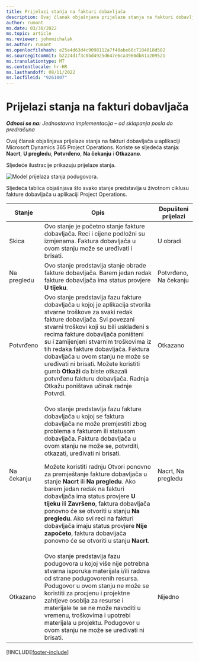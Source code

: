 ```yaml
---
title: Prijelazi stanja na fakturi dobavljača
description: Ovaj članak objašnjava prijelaze stanja na fakturi dobavljača u aplikaciji Microsoft Dynamics 365 Project Operations.
author: rumant
ms.date: 03/30/2022
ms.topic: article
ms.reviewer: johnmichalak
ms.author: rumant
ms.openlocfilehash: e25e4d63d4c9098112a7f40abe60c7184018d582
ms.sourcegitcommit: b2224d1f3c0bd4925d647e6ca3960db81a209521
ms.translationtype: MT
ms.contentlocale: hr-HR
ms.lasthandoff: 08/11/2022
ms.locfileid: "9261007"
---
```

# <a name="state-transitions-on-a-vendor-invoice"></a>Prijelazi stanja na fakturi dobavljača

_**Odnosi se na:** Jednostavna implementacija – od sklapanja posla do predračuna_

Ovaj članak objašnjava prijelaze stanja na fakturi dobavljača u aplikaciji Microsoft Dynamics 365 Project Operations. Koriste se sljedeća stanja: **Nacrt**, **U pregledu**, **Potvrđeno**, **Na čekanju** i **Otkazano**.

Sljedeće ilustracije prikazuju prijelaze stanja.

![Model prijelaza stanja podugovora.](../media/VI_State_Model.jpg)

Sljedeća tablica objašnjava što svako stanje predstavlja u životnom ciklusu fakture dobavljača u aplikaciji Project Operations.

| Stanje | Opis | Dopušteni prijelazi |
| --- | --- | --- |
| Skica | Ovo stanje je početno stanje fakture dobavljača. Reci i cijene podložni su izmjenama. Faktura dobavljača u ovom stanju može se uređivati i brisati. | U obradi |
| Na pregledu | Ovo stanje predstavlja stanje obrade fakture dobavljača. Barem jedan redak fakture dobavljača ima status provjere **U tijeku**. | Potvrđeno, Na čekanju |
| Potvrđeno | Ovo stanje predstavlja fazu fakture dobavljača u kojoj je aplikacija stvorila stvarne troškove za svaki redak fakture dobavljača. Svi povezani stvarni troškovi koji su bili usklađeni s recima fakture dobavljača poništeni su i zamijenjeni stvarnim troškovima iz tih redaka fakture dobavljača. Faktura dobavljača u ovom stanju ne može se uređivati ni brisati. Možete koristiti gumb **Otkaži** da biste otkazali potvrđenu fakturu dobavljača. Radnja Otkažu poništava učinak radnje Potvrdi. | Otkazano |
| Na čekanju | <p>Ovo stanje predstavlja fazu fakture dobavljača u kojoj se faktura dobavljača ne može premjestiti zbog problema s fakturom ili statusom dobavljača. Faktura dobavljača u ovom stanju ne može se, potvrditi, otkazati, uređivati ni brisati.</p><p>Možete koristiti radnju Otvori ponovno za premještanje fakture dobavljača u stanje **Nacrt** ili **Na pregledu**. Ako barem jedan redak na fakturi dobavljača ima status provjere **U tijeku** ili **Završeno**, faktura dobavljača ponovno će se otvoriti u stanju **Na pregledu**. Ako svi reci na fakturi dobavljača imaju status provjere **Nije započeto**, faktura dobavljača ponovno će se otvoriti u stanju **Nacrt**.</p> | Nacrt, Na pregledu |
| Otkazano | Ovo stanje predstavlja fazu podugovora u kojoj više nije potrebna stvarna isporuka materijala i/ili radova od strane podugovorenih resursa. Podugovor u ovom stanju ne može se koristiti za procjenu i projektne zahtjeve osoblja za resurse i materijale te se ne može navoditi u vremenu, troškovima i upotrebi materijala u projektu. Podugovor u ovom stanju ne može se uređivati ni brisati. | Nijedno |

[!INCLUDE[footer-include](../../includes/footer-banner.md)]
